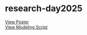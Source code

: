 # research-day2025
[View Poster](Verma_ResearchDay2025.pdf) <br>
[View Modeling Script](pitty_modeling.Rmd)
